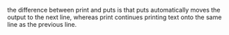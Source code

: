 the difference between print and puts is that puts automatically moves the output to the next line,
whereas print continues printing text onto the same line as the previous line.